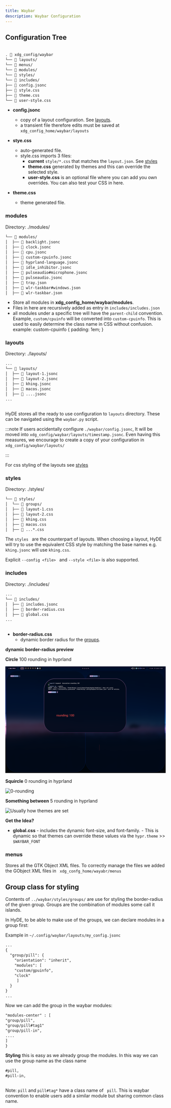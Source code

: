 ```yaml
---
title: Waybar
description: Waybar Configuration
---
```


## Configuration Tree

```

. 📂 xdg_config/waybar
└── 📂 layouts/
└── 📂 menus/
└── 📂 modules/
└── 📂 styles/
└── 📂 includes/
├── 📄 config.jsonc
├── 📄 style.css
├── 📄 theme.css
└── 📄 user-style.css
```

- **config.jsonc**
  - copy of a layout configuration. See [layouts](#layouts).
  - a transient file therefore edits must be saved at `xdg_config_home/waybar/layouts`
- **stye.css**

  - auto-generated file.
  - style.css imports 3 files:
    - **current** `style/*.css` that matches the `layout.json`. See [styles](#styles)
    - **theme.css** generated by themes and this can override the selected style.
    - **user-style.css** is an optional file where you can add you own overrides. You can also test your CSS in here.

- **theme.css**
  - theme generated file.

### modules

Directory: ./modules/

```
└── 📂 modules/
│  ├── 📄 backlight.jsonc
│  ├── 📄 clock.jsonc
│  ├── 📄 cpu.jsonc
│  ├── 📄 custom-cpuinfo.jsonc
│  ├── 📄 hyprland-language.jsonc
│  ├── 📄 idle_inhibitor.jsonc
│  ├── 📄 pulseaudio#microphone.jsonc
│  ├── 📄 pulseaudio.jsonc
│  ├── 📄 tray.json
│  ├── 📄 wlr-taskbar#windows.json
│  ├── 📄 wlr-taskbar.json
```

- Store all modules in **xdg_config_home/waybar/modules**.
- Files in here are recursively added as entry in `includes/includes.json`
- all modules under a specific tree will have the `parent-child` convention. Example, `custom/cpuinfo` will be converted into `custom-cpuinfo`. This is used to easily determine the class name in CSS without confusion.
  example:
  custom-cpuinfo {
  padding: 1em;
  }

### layouts

Directory: ./layouts/

```
...
└── 📂 layouts/
│  ├── 📄 layout-1.jsonc
│  ├── 📄 layout-2.jsonc
│  ├── 📄 khing.jsonc
│  ├── 📄 macos.jsonc
│  ├── 📄 ....jsonc
...


```

HyDE stores all the ready to use configuration to `layouts` directory. These can be navigated using the `waybar.py` script.

:::note
If users accidentally configure `./waybar/config.jsonc`, It will be moved into `xdg_config/waybar/layouts/timestamp.jsonc`. Even having this measures, we encourage to create a copy of your configuration in `xdg_config/waybar/layouts/`

:::

For css styling of the layouts see [styles](#styles)

### styles

Directory: ./styles/

```
└── 📂 styles/
│  └── 📂 groups/
│  ├── 📄 layout-1.css
│  ├── 📄 layout-2.css
│  ├── 📄 khing.css
│  ├── 📄 macos.css
│  ├── 📄 ...*.css

```

The `styles ` are the counterpart of layouts.
When choosing a layout, HyDE will try to use the equivalent CSS style by matching the base names e.g. `khing.jsonc` will use `khing.css`.

Explicit `--config <file> ` and `--style <file>` is also supported.

### includes

Directory: ./includes/

```
...
└── 📂 includes/
│  ├── 📄 includes.jsonc
│  ├── 📄 border-radius.css
│  ├── 📄 global.css
...


```

- **border-radius.css**
  - dynamic border radius for the [groups](#groups).

**dynamic border-radius preview**

**Circle** 100 rounding in hyprland

![100-rounding](image.png)

**Squircle** 0 rounding in hyprland

![0-rounding](image-1.png)

**Something between** 5 rounding in hyprland

![Usually how themes are set](image-2.png)

**Get the Idea?**

- **global.css** - includes the dynamic font-size, and font-family. - This is dynamic so that themes can override these values via the `hypr.theme` >> `$WAYBAR_FONT`

### menus

Stores all the GTK Object XML files. To correctly manage the files we added the GObject XML files in ` xdg_confg_home/wayabr/menus`

## Group class for styling

Contents of `../waybar/styles/groups/` are use for styling the border-radius of the given group. Groups are the combination of modules some call it islands.

In HyDE, to be able to make use of the groups, we can declare modules in a group first:

Example in `~/.config/waybar/layouts/my_config.jsonc`

```jsonc
...
{
  "group/pill": {
    "orientation": "inherit",
    "modules": [
    "custom/gpuinfo",
    "clock"
     ]
  }
}
...
```

Now we can add the group in the waybar modules:

```
"modules-center" : [
"group/pill",
"group/pill#tag1"
"group/pill-in",
....
]
}
```

**Styling** this is easy as we already group the modules. In this way we can use the group name as the class name

```
#pill,
#pill-in,


```

Note: `pill` and `pill#tag*` have a class name of ` pill`. This is waybar convention to enable users add a similar module but sharing common class name.
